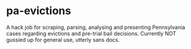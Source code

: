 # pa-evictions

A hack job for scraping, parsing, analysing and presenting Pennsylvania cases regarding evictions and pre-trial bail decisions. Currently NOT gussied up for general use, utterly sans docs.
